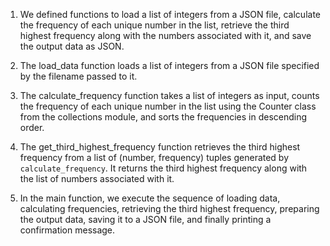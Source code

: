 1. We defined functions to load a list of integers from a JSON file, calculate the frequency of each unique number in the list, retrieve the third highest frequency along with the numbers associated with it, and save the output data as JSON.
  
2. The load_data function loads a list of integers from a JSON file specified by the filename passed to it.

3. The calculate_frequency function takes a list of integers as input, counts the frequency of each unique number in the list using the Counter class from the collections module, and sorts the frequencies in descending order. 

4. The get_third_highest_frequency function retrieves the third highest frequency from a list of (number, frequency) tuples generated by `calculate_frequency`. It returns the third highest frequency along with the list of numbers associated with it.

5. In the main function, we execute the sequence of loading data, calculating frequencies, retrieving the third highest frequency, preparing the output data, saving it to a JSON file, and finally printing a confirmation message.

